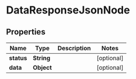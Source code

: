 

# DataResponseJsonNode


## Properties

| Name | Type | Description | Notes |
|------------ | ------------- | ------------- | -------------|
|**status** | **String** |  |  [optional] |
|**data** | **Object** |  |  [optional] |



